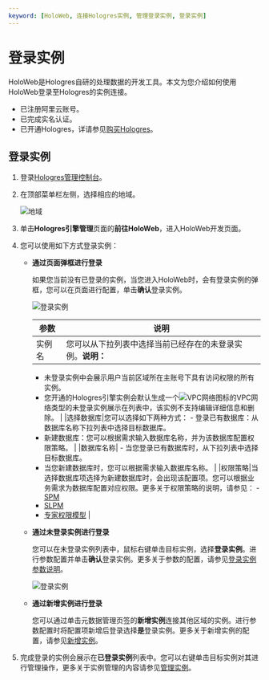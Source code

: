 ```yaml
---
keyword: [HoloWeb, 连接Hologres实例, 管理登录实例, 登录实例]
---
```


# 登录实例

HoloWeb是Hologres自研的处理数据的开发工具。本文为您介绍如何使用HoloWeb登录至Hologres的实例连接。

-   已注册阿里云账号。
-   已完成实名认证。
-   已开通Hologres，详请参见[购买Hologres](/intl.zh-CN/准备工作/购买Hologres.md)。

## 登录实例

1.  登录[Hologres管理控制台](https://hologram.console.aliyun.com/#/instance)。

2.  在顶部菜单栏左侧，选择相应的地域。

    ![地域](https://static-aliyun-doc.oss-accelerate.aliyuncs.com/assets/img/zh-CN/4547818061/p141749.png)

3.  单击**Hologres引擎管理**页面的**前往HoloWeb**，进入HoloWeb开发页面。

4.  您可以使用如下方式登录实例：

    -   **通过页面弹框进行登录**

        如果您当前没有已登录的实例，当您进入HoloWeb时，会有登录实例的弹框，您可以在页面进行配置，单击**确认**登录实例。

        ![登录实例](https://static-aliyun-doc.oss-accelerate.aliyuncs.com/assets/img/zh-CN/0014980261/p273388.png)

        |参数|说明|
        |--|--|
        |实例名|您可以从下拉列表中选择当前已经存在的未登录实例。**说明：**

        -   未登录实例中会展示用户当前区域所在主账号下具有访问权限的所有实例。
        -   您开通的Hologres引擎实例会默认生成一个![VPC网络](https://static-aliyun-doc.oss-accelerate.aliyuncs.com/assets/img/zh-CN/3817980261/p273444.png)图标的VPC网络类型的未登录实例展示在列表中，该实例不支持编辑详细信息和删除。 |
        |选择数据库|您可以选择如下两种方式：        -   登录已有数据库：从数据库名称下拉列表中选择目标数据库。
        -   新建数据库：您可以根据需求输入数据库名称，并为该数据库配置权限策略。 |
        |数据库名称|        -   当您登录已有数据库时，从下拉列表中选择目标数据库。
        -   当您新建数据库时，您可以根据需求输入数据库名称。 |
        |权限策略|当选择数据库项选择为新建数据库时，会出现该配置项。您可以根据业务需求为数据库配置对应权限。更多关于权限策略的说明，请参见：        -   [SPM](/intl.zh-CN/账号与权限管理/Hologres权限模型/简单权限模型/简单权限模型概述.md)
        -   [SLPM](/intl.zh-CN/账号与权限管理/Hologres权限模型/基于Schema级别的简单权限模型/基于Schema级别的简单权限模型概述.md)
        -   [专家权限模型](/intl.zh-CN/账号与权限管理/Hologres权限模型/专家权限模型.md) |

    -   **通过未登录实例进行登录**

        您可以在未登录实例列表中，鼠标右键单击目标实例，选择**登录实例**。进行参数配置并单击**确认**登录实例。更多关于参数的配置，请参见[登录实例参数说明](#table_rb8_wh8_1xs)。

        ![登录实例](https://static-aliyun-doc.oss-accelerate.aliyuncs.com/assets/img/zh-CN/0014980261/p273414.png)

    -   **通过新增实例进行登录**

        您可以通过单击元数据管理页签的**新增实例**连接其他区域的实例。进行参数配置时将配置项新增后登录选择**是**登录实例。更多关于新增实例的配置，请参见[新增实例](/intl.zh-CN/连接开发工具/HoloWeb/连接管理/数据连接.md)。

5.  完成登录的实例会展示在**已登录实例**列表中。您可以右键单击目标实例对其进行管理操作，更多关于实例管理的内容请参见[管理实例]()。


